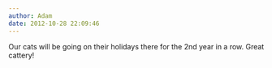 ```yaml
---
author: Adam
date: 2012-10-28 22:09:46
---
```

Our cats will be going on their holidays there for the 2nd year in a row. Great cattery!

